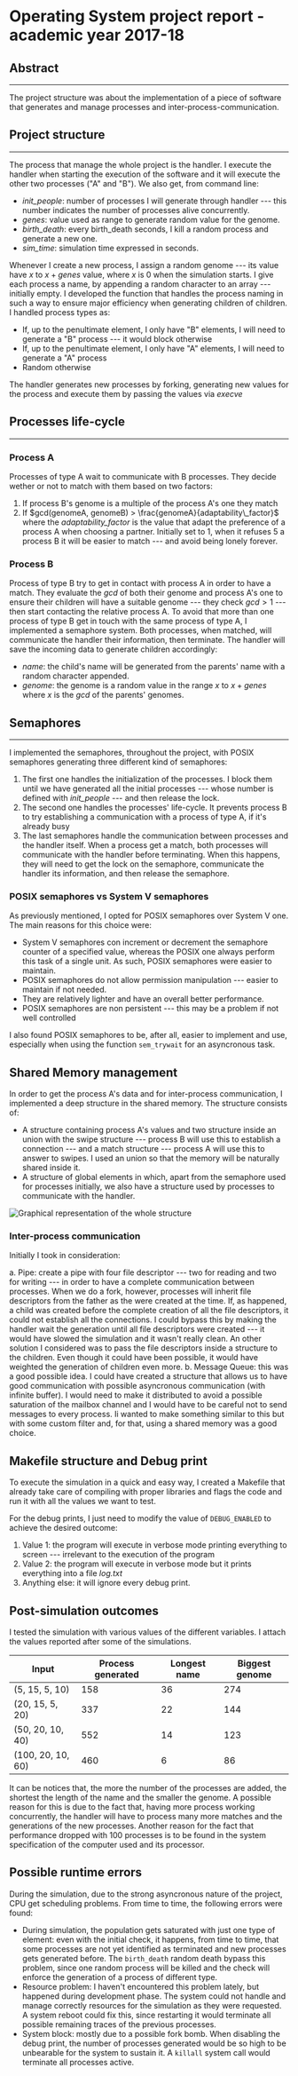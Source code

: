 # Operating System project report - academic year 2017-18

## Abstract

---

The project structure was about the implementation of a piece of software that generates and manage processes and inter-process-communication.

## Project structure

---

The process that manage the whole project is the handler. I execute the handler when starting the execution of the software and it will execute the other two processes ("A" and "B"). We also get, from command line:

- *init_people*: number of processes I will generate through handler --- this number indicates the number of processes alive concurrently.
- *genes*: value used as range to generate random value for the genome.
- *birth_death*: every birth_death seconds, I kill a random process and generate a new one.
- *sim_time*: simulation time expressed in seconds.

Whenever I create a new process, I assign a random genome --- its value have $x$ to $x + genes$ value, where $x$ is $0$ when the simulation starts.
I give each process a name, by appending a random character to an array --- initially empty. I developed the function that handles the process naming in such a way to ensure major efficiency when generating children of children.
I handled process types as:

- If, up to the penultimate element, I only have "B" elements, I will need to generate a "B" process --- it would block otherwise
- If, up to the penultimate element, I only have "A" elements, I will need to generate a "A" process
- Random otherwise

The handler generates new processes by forking, generating new values for the process and execute them by passing the values via *execve*

## Processes life-cycle

---

### Process A

Processes of type A wait to communicate with B processes. They decide wether or not to match with them based on two factors:

1. If process B's genome is a multiple of the process A's one they match
2. If $gcd(genomeA, genomeB) > \frac{genomeA}{adaptability\_factor}$ where the *adaptability_factor* is the value that adapt the preference of a process A when choosing a partner. Initially set to $1$, when it refuses $5$ a process B it will be easier to match --- and avoid being lonely forever.

### Process B

Process of type B try to get in contact with process A in order to have a match. They evaluate the $gcd$ of both their genome and process A's one to ensure their children will have a suitable genome --- they check $gcd > 1$ --- then start contacting the relative process A. To avoid that more than one process of type B get in touch with the same process of type A, I implemented a semaphore system.
Both processes, when matched, will communicate the handler their information, then terminate. The handler will save the incoming data to generate children accordingly:

- *name*: the child's name will be generated from the parents' name with a random character appended.
- *genome*: the genome is a random value in the range $x$ to $x+genes$ where $x$ is the *gcd* of the parents' genomes.

## Semaphores

---

I implemented the semaphores, throughout the project, with POSIX semaphores generating three different kind of semaphores:

1. The first one handles the initialization of the processes. I block them until we have generated all the initial processes --- whose number is defined with *init_people* --- and then release the lock.
2. The second one handles the processes' life-cycle. It prevents process B to try establishing a communication with a process of type A, if it's already busy
3. The last semaphores handle the communication between processes and the handler itself. When a process get a match, both processes will communicate with the handler before terminating. When this happens, they will need to get the lock on the semaphore, communicate the handler its information, and then release the semaphore.

### POSIX semaphores vs System V semaphores

As previously mentioned, I opted for POSIX semaphores over System V one. The main reasons for this choice were:

- System V semaphores con increment or decrement the semaphore counter of a specified value, whereas the POSIX one always perform this task of a single unit. As such, POSIX semaphores were easier to maintain.
- POSIX semaphores do not allow permission manipulation --- easier to maintain if not needed.
- They are relatively lighter and have an overall better performance.
- POSIX semaphores are non persistent --- this may be a problem if not well controlled

I also found POSIX semaphores to be, after all, easier to implement and use, especially when using the function `sem_trywait` for an asyncronous task.

## Shared Memory management

In order to get the process A's data and for inter-process communication, I implemented a deep structure in the shared memory.
The structure consists of:

- A structure containing process A's values and two structure inside an union with the swipe structure --- process B will use this to establish a connection --- and a match structure --- process A will use this to answer to swipes. I used an union so that the memory will be naturally shared inside it.
- A structure of global elements in which, apart from the semaphore used for processes initially, we also have a structure used by processes to communicate with the handler.

![Graphical representation of the whole structure](shm-Diagram.png)

### Inter-process communication

Initially I took in consideration:

a. Pipe: create a pipe with four file descriptor --- two for reading and two for writing --- in order to have a complete communication between processes. When we do a fork, however, processes will inherit file descriptors from the father as the were created at the time. If, as happened, a child was created before the complete creation of all the file descriptors, it could not establish all the connections. I could bypass this by making the handler wait the generation until all file descriptors were created --- it would have slowed the simulation and it wasn't really clean. An other solution I considered was to pass the file descriptors inside a structure to the children. Even though it could have been possible, it would have weighted the generation of children even more.
b. Message Queue: this was a good possible idea. I could have created a structure that allows us to have good communication with possible asyncronous communication (with infinite buffer). I would need to make it distributed to avoid a possible saturation of the mailbox channel and I would have to be careful not to send messages to every process. Ii wanted to make something similar to this but with some custom filter and, for that, using a shared memory was a good choice.

## Makefile structure and Debug print

To execute the simulation in a quick and easy way, I created a Makefile that already take care of compiling with proper libraries and flags the code and run it with all the values we want to test.

For the debug prints, I just need to modify the value of `DEBUG_ENABLED` to achieve the desired outcome:

1. Value 1: the program will execute in verbose mode printing everything to screen --- irrelevant to the execution of the program
2. Value 2: the program will execute in verbose mode but it prints everything into a file *log.txt*
3. Anything else: it will ignore every debug print.

## Post-simulation outcomes

I tested the simulation with various values of the different variables. I attach the values reported after some of the simulations.

| Input             | Process generated | Longest name   | Biggest genome    |
|-------------------|-------------------|----------------|-------------------|
| (5, 15, 5, 10)    | 158               | 36             | 274               |
| (20, 15, 5, 20)   | 337               | 22             | 144               |
| (50, 20, 10, 40)  | 552               | 14             | 123               |
| (100, 20, 10, 60) | 460               | 6              | 86                |

It can be notices that, the more the number of the processes are added, the shortest the length of the name and the smaller the genome. A possible reason for this is due to the fact that, having more process working concurrently, the handler will have to process many more matches and the generations of the new processes.
Another reason for the fact that performance dropped with 100 processes is to be found in the system specification of the computer used and its processor.

## Possible runtime errors

During the simulation, due to the strong asyncronous nature of the project, CPU get scheduling problems. From time to time, the following errors were found:

- During simulation, the population gets saturated with just one type of element: even with the initial check, it happens, from time to time, that some processes are not yet identified as terminated and new processes gets generated before. The `birth_death` random death bypass this problem, since one random process will be killed and the check will enforce the generation of a process of different type.
- Resource problem: I haven't encountered this problem lately, but happened during development phase. The system could not handle and manage correctly resources for the simulation as they were requested. A system reboot could fix this, since restarting it would terminate all possible remaining traces of the previous processes.
- System block: mostly due to a possible fork bomb. When disabling the debug print, the number of processes generated would be so high to be unbearable for the system to sustain it. A `killall` system call would terminate all processes active.
